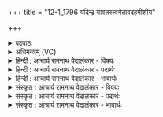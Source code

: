 +++
title = "12-1_1796 यदिन्द्र यावतस्त्वमेतावदहमीशीय"

+++
<details><summary>पदपाठः</summary>

य꣢त्। इ꣣न्द्र। या꣡व꣢꣯तः। त्वम्। ए꣣ता꣡व꣢त्। अ꣣ह꣢म्। ई꣡शी꣢꣯य। स्तो꣣ता꣡र꣢म्। इत्। द꣣धिषे। रदावसो। रद। वसो। न꣢। पा꣣पत्वा꣡य꣢। र꣣ꣳसिषम्। १७९६।
</details>

<details><summary>अधिमन्त्रम् (VC)</summary>

- इन्द्रः
- वसिष्ठो मैत्रावरुणिः
- बार्हतः प्रगाथः (विषमा बृहती, समा सतोबृहती)
- मध्यमः
</details>

<details><summary>हिन्दी : आचार्य रामनाथ वेदालंकार - विषयः</summary>

प्रथम ऋचा की व्याख्या पूर्वार्चिक में ३१० क्रमाङ्क पर हो चुकी है। दान किसे चाहिए,इस विषय में कहते हैं।
</details>

<details><summary>हिन्दी : आचार्य रामनाथ वेदालंकार - पदार्थः</summary>

पदार्थान्वयभाषाः -  हे (इन्द्र) जगदीश्वर ! (यावतः) जितने धन के (त्वम्) आप अधीश्वर हो (एतावत्) उतने धन का यदि (अहम्) मैं (ईशीय) अधीश्वर हो जाऊँ,तो (रदावसो) हे धनदाता ! मैं (स्तोतारम् इत्) आपके उपासक का ही,उस धन से (दधिषे) धारण-पोषण करूँ, (पापत्वाय) पाप कर्म के लिए (न रंसिषम्) दान न करूँ ॥१॥
</details>

<details><summary>हिन्दी : आचार्य रामनाथ वेदालंकार - भावार्थः</summary>

भावार्थभाषाः -  मनुष्य को चाहिए कि सत्पात्र को ही धन आदि का दान करे,पाप की वृद्धि के लिए कभी दान न दे ॥१॥
</details>

<details><summary>संस्कृत : आचार्य रामनाथ वेदालंकार - विषयः</summary>

तत्र प्रथमा ऋक् पूर्वार्चिके ३१० क्रमाङ्के व्याख्यातपूर्वा। दानं कस्मै देयमित्याह।
</details>

<details><summary>संस्कृत : आचार्य रामनाथ वेदालंकार - पदार्थः</summary>

पदार्थान्वयभाषाः -  हे (इन्द्र) जगदीश्वर ! (यावतः) यावत्परिमाणस्य धनस्य (त्वम्) त्वम् (ईशिषे) अधीश्वरोऽसि (एतावद्) एतावतः धनस्य यदि (अहम् ईशीय) अधीश्वरो भवेयम्,तर्हि हे (रदावसो) धनदातः ! अहम् (स्तोतारम् इत्) तवोपासकमेव,तेन धनेन (दधिषे) धारयेयम्, (पापत्वाय) पापकर्मणे (न रंसिषम्) नैव दद्याम् ॥१॥२
</details>

<details><summary>संस्कृत : आचार्य रामनाथ वेदालंकार - भावार्थः</summary>

भावार्थभाषाः -  मनुष्यः सत्पात्रायैव धनादिकं प्रयच्छेत्,पापवृद्धये कदापि न दद्यात् ॥१॥
</details>